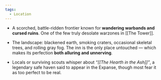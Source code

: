 ```yaml
---
tags:
  - Location
---
```

- A scorched, battle-ridden frontier known for **wandering warbands and cursed ruins**. One of the few truly desolate warzones in [[The Tower]].
    
- The landscape: blackened earth, smoking craters, occasional skeletal trees, and rolling gray fog. The inn is the only place untouched — which makes its perfection **both alluring and unnerving**.
    
- Locals or surviving scouts whisper about _“[[The Hearth in the Ash]]”_, a legendary safe haven said to appear in the Expanse, though most fear it as too perfect to be real.